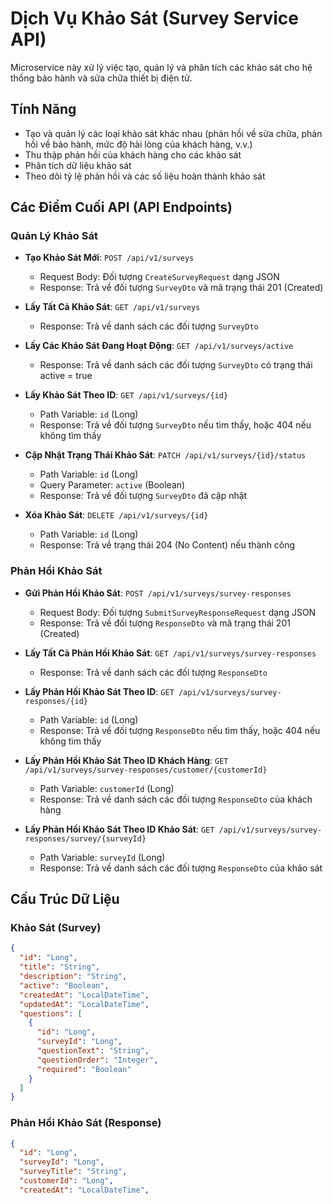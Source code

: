 # Dịch Vụ Khảo Sát (Survey Service API)

Microservice này xử lý việc tạo, quản lý và phân tích các khảo sát cho hệ thống bảo hành và sửa chữa thiết bị điện tử.

## Tính Năng

- Tạo và quản lý các loại khảo sát khác nhau (phản hồi về sửa chữa, phản hồi về bảo hành, mức độ hài lòng của khách hàng, v.v.)
- Thu thập phản hồi của khách hàng cho các khảo sát
- Phân tích dữ liệu khảo sát
- Theo dõi tỷ lệ phản hồi và các số liệu hoàn thành khảo sát

## Các Điểm Cuối API (API Endpoints)

### Quản Lý Khảo Sát

- **Tạo Khảo Sát Mới**: `POST /api/v1/surveys`
  - Request Body: Đối tượng `CreateSurveyRequest` dạng JSON
  - Response: Trả về đối tượng `SurveyDto` và mã trạng thái 201 (Created)

- **Lấy Tất Cả Khảo Sát**: `GET /api/v1/surveys`
  - Response: Trả về danh sách các đối tượng `SurveyDto`

- **Lấy Các Khảo Sát Đang Hoạt Động**: `GET /api/v1/surveys/active`
  - Response: Trả về danh sách các đối tượng `SurveyDto` có trạng thái active = true

- **Lấy Khảo Sát Theo ID**: `GET /api/v1/surveys/{id}`
  - Path Variable: `id` (Long)
  - Response: Trả về đối tượng `SurveyDto` nếu tìm thấy, hoặc 404 nếu không tìm thấy

- **Cập Nhật Trạng Thái Khảo Sát**: `PATCH /api/v1/surveys/{id}/status`
  - Path Variable: `id` (Long)
  - Query Parameter: `active` (Boolean)
  - Response: Trả về đối tượng `SurveyDto` đã cập nhật

- **Xóa Khảo Sát**: `DELETE /api/v1/surveys/{id}`
  - Path Variable: `id` (Long)
  - Response: Trả về trạng thái 204 (No Content) nếu thành công

### Phản Hồi Khảo Sát

- **Gửi Phản Hồi Khảo Sát**: `POST /api/v1/surveys/survey-responses`
  - Request Body: Đối tượng `SubmitSurveyResponseRequest` dạng JSON
  - Response: Trả về đối tượng `ResponseDto` và mã trạng thái 201 (Created)

- **Lấy Tất Cả Phản Hồi Khảo Sát**: `GET /api/v1/surveys/survey-responses`
  - Response: Trả về danh sách các đối tượng `ResponseDto`

- **Lấy Phản Hồi Khảo Sát Theo ID**: `GET /api/v1/surveys/survey-responses/{id}`
  - Path Variable: `id` (Long)
  - Response: Trả về đối tượng `ResponseDto` nếu tìm thấy, hoặc 404 nếu không tìm thấy

- **Lấy Phản Hồi Khảo Sát Theo ID Khách Hàng**: `GET /api/v1/surveys/survey-responses/customer/{customerId}`
  - Path Variable: `customerId` (Long)
  - Response: Trả về danh sách các đối tượng `ResponseDto` của khách hàng

- **Lấy Phản Hồi Khảo Sát Theo ID Khảo Sát**: `GET /api/v1/surveys/survey-responses/survey/{surveyId}`
  - Path Variable: `surveyId` (Long)
  - Response: Trả về danh sách các đối tượng `ResponseDto` của khảo sát

## Cấu Trúc Dữ Liệu

### Khảo Sát (Survey)

```json
{
  "id": "Long",
  "title": "String",
  "description": "String",
  "active": "Boolean",
  "createdAt": "LocalDateTime",
  "updatedAt": "LocalDateTime",
  "questions": [
    {
      "id": "Long",
      "surveyId": "Long",
      "questionText": "String",
      "questionOrder": "Integer",
      "required": "Boolean"
    }
  ]
}
```

### Phản Hồi Khảo Sát (Response)

```json
{
  "id": "Long",
  "surveyId": "Long",
  "surveyTitle": "String",
  "customerId": "Long",
  "createdAt": "LocalDateTime",